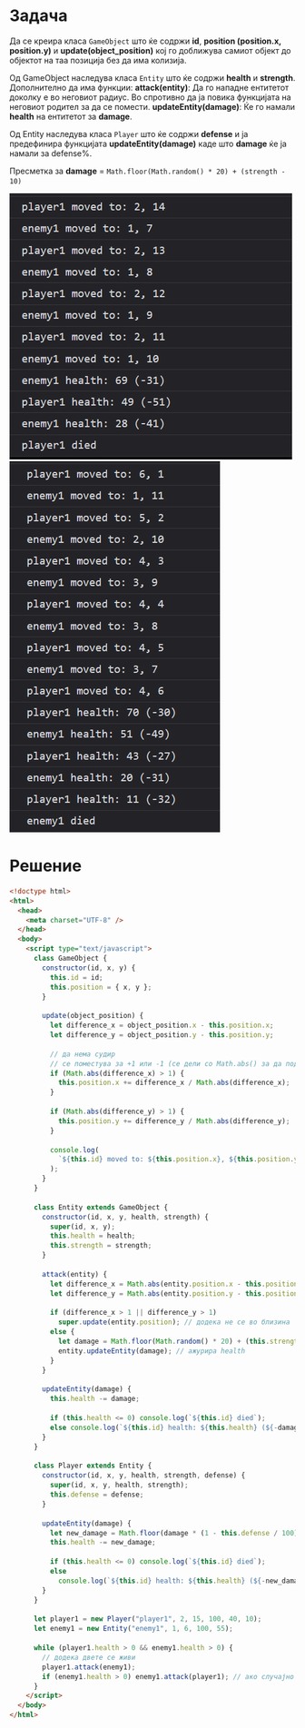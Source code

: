 # Задача

Да се креира класа `GameObject` што ќе содржи **id**, **position (position.x, position.y)** и **update(object_position)** кој го доближува самиот објект до објектот на таа позиција без да има колизија.

Од GameObject наследува класа `Entity` што ќе содржи **health** и **strength**. Дополнително да има функции:
**attack(entity)**: Да го нападне ентитетот доколку е во неговиот радиус. Во спротивно да ја повика функцијата на неговиот родител за да се помести.
**updateEntity(damage)**: Ќе го намали **health** на ентитетот за **damage**.

Од Entity наследува класа `Player` што ќе содржи **defense** и ја предефинира функцијата **updateEntity(damage)** каде што **damage** ќе ја намали за defense%.

Пресметка за **damage** = `Math.floor(Math.random() * 20) + (strength - 10)`

![img](img/screen1.png)
![img](img/screen2.png)

# Решение

```html
<!doctype html>
<html>
  <head>
    <meta charset="UTF-8" />
  </head>
  <body>
    <script type="text/javascript">
      class GameObject {
        constructor(id, x, y) {
          this.id = id;
          this.position = { x, y };
        }

        update(object_position) {
          let difference_x = object_position.x - this.position.x;
          let difference_y = object_position.y - this.position.y;

          // да нема судир
          // се поместува за +1 или -1 (се дели со Math.abs() за да подржува и негативно поместување)
          if (Math.abs(difference_x) > 1) {
            this.position.x += difference_x / Math.abs(difference_x);
          }

          if (Math.abs(difference_y) > 1) {
            this.position.y += difference_y / Math.abs(difference_y);
          }

          console.log(
            `${this.id} moved to: ${this.position.x}, ${this.position.y}`,
          );
        }
      }

      class Entity extends GameObject {
        constructor(id, x, y, health, strength) {
          super(id, x, y);
          this.health = health;
          this.strength = strength;
        }

        attack(entity) {
          let difference_x = Math.abs(entity.position.x - this.position.x);
          let difference_y = Math.abs(entity.position.y - this.position.y);

          if (difference_x > 1 || difference_y > 1)
            super.update(entity.position); // додека не се во близина
          else {
            let damage = Math.floor(Math.random() * 20) + (this.strength - 10); // формулата за damage
            entity.updateEntity(damage); // ажурира health
          }
        }

        updateEntity(damage) {
          this.health -= damage;

          if (this.health <= 0) console.log(`${this.id} died`);
          else console.log(`${this.id} health: ${this.health} (${-damage})`);
        }
      }

      class Player extends Entity {
        constructor(id, x, y, health, strength, defense) {
          super(id, x, y, health, strength);
          this.defense = defense;
        }

        updateEntity(damage) {
          let new_damage = Math.floor(damage * (1 - this.defense / 100)); // намалување за defense%
          this.health -= new_damage;

          if (this.health <= 0) console.log(`${this.id} died`);
          else
            console.log(`${this.id} health: ${this.health} (${-new_damage})`);
        }
      }

      let player1 = new Player("player1", 2, 15, 100, 40, 10);
      let enemy1 = new Entity("enemy1", 1, 6, 100, 55);

      while (player1.health > 0 && enemy1.health > 0) {
        // додека двете се живи
        player1.attack(enemy1);
        if (enemy1.health > 0) enemy1.attack(player1); // ако случајно не умре
      }
    </script>
  </body>
</html>
```
